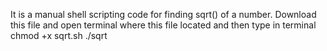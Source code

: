 It is a manual shell scripting code for finding sqrt() of a number.
Download this file and open terminal where this file located and then type in terminal
chmod +x sqrt.sh
./sqrt
